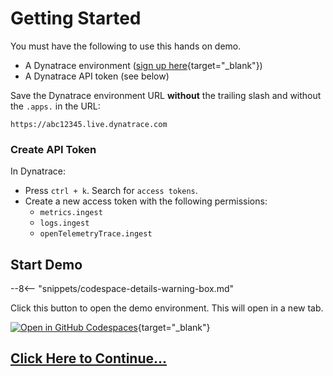 # Getting Started

You must have the following to use this hands on demo.

* A Dynatrace environment ([sign up here](https://dt-url.net/trial){target="_blank"})
* A Dynatrace API token (see below)

Save the Dynatrace environment URL **without** the trailing slash and without the `.apps.` in the URL:

```
https://abc12345.live.dynatrace.com
```

### Create API Token

In Dynatrace:

* Press `ctrl + k`. Search for `access tokens`.
* Create a new access token with the following permissions:
    * `metrics.ingest`
    * `logs.ingest`
    * `openTelemetryTrace.ingest`

## Start Demo

--8<-- "snippets/codespace-details-warning-box.md"

Click this button to open the demo environment. This will open in a new tab.

[![Open in GitHub Codespaces](https://github.com/codespaces/badge.svg)](https://codespaces.new/dynatrace-perfclinics/obslab-otel-collector-data-ingest){target="_blank"}

## [Click Here to Continue...](install-opentelemetry-components.md)